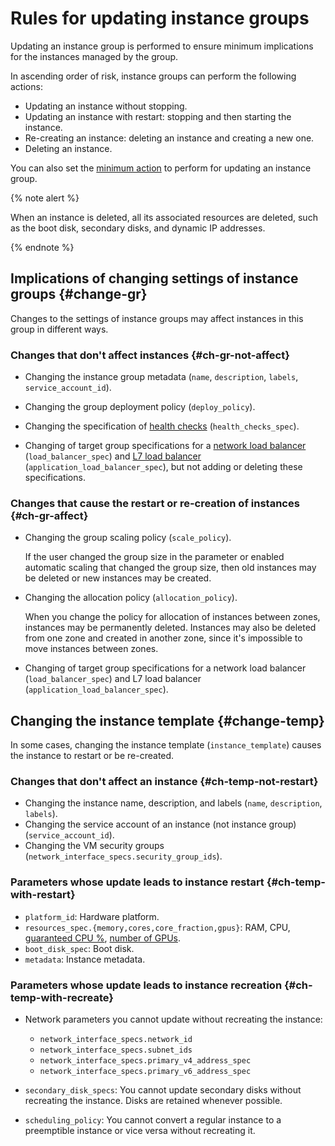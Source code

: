 # Rules for updating instance groups

Updating an instance group is performed to ensure minimum implications for the instances managed by the group.

In ascending order of risk, instance groups can perform the following actions:
* Updating an instance without stopping.
* Updating an instance with restart: stopping and then starting the instance.
* Re-creating an instance: deleting an instance and creating a new one.
* Deleting an instance.

You can also set the [minimum action](../policies/deploy-policy.md#minimal-action) to perform for updating an instance group.

{% note alert %}

When an instance is deleted, all its associated resources are deleted, such as the boot disk, secondary disks, and dynamic IP addresses.

{% endnote %}

## Implications of changing settings of instance groups {#change-gr}

Changes to the settings of instance groups may affect instances in this group in different ways.

### Changes that don't affect instances {#ch-gr-not-affect}

* Changing the instance group metadata (`name`, `description`, `labels`, `service_account_id`).

* Changing the group deployment policy (`deploy_policy`).

* Changing the specification of [health checks](../../../operations/instance-groups/enable-autohealing.md) (`health_checks_spec`).

* Changing of target group specifications for a [network load balancer](../../../../network-load-balancer/concepts/index.md) (`load_balancer_spec`) and [L7 load balancer](../../../../application-load-balancer/concepts/index.md) (`application_load_balancer_spec`), but not adding or deleting these specifications.

### Changes that cause the restart or re-creation of instances {#ch-gr-affect}


* Changing the group scaling policy (`scale_policy`).

   If the user changed the group size in the parameter or enabled automatic scaling that changed the group size, then old instances may be deleted or new instances may be created.

* Changing the allocation policy (`allocation_policy`).

   When you change the policy for allocation of instances between zones, instances may be permanently deleted. Instances may also be deleted from one zone and created in another zone, since it's impossible to move instances between zones.

* Changing of target group specifications for a network load balancer (`load_balancer_spec`) and L7 load balancer (`application_load_balancer_spec`).

## Changing the instance template {#change-temp}

In some cases, changing the instance template (`instance_template`) causes the instance to restart or be re-created.

### Changes that don't affect an instance {#ch-temp-not-restart}

* Changing the instance name, description, and labels (`name`, `description`, `labels`).
* Changing the service account of an instance (not instance group) (`service_account_id`).
* Changing the VM security groups (`network_interface_specs.security_group_ids`).

### Parameters whose update leads to instance restart {#ch-temp-with-restart}


* `platform_id`: Hardware platform.
* `resources_spec.{memory,cores,core_fraction,gpus}`: RAM, CPU, [guaranteed CPU %](../../performance-levels.md), [number of GPUs](../../gpus.md).
* `boot_disk_spec`: Boot disk.
* `metadata`: Instance metadata.

### Parameters whose update leads to instance recreation {#ch-temp-with-recreate}

* Network parameters you cannot update without recreating the instance:

   * `network_interface_specs.network_id`
   * `network_interface_specs.subnet_ids`
   * `network_interface_specs.primary_v4_address_spec`
   * `network_interface_specs.primary_v6_address_spec`

* `secondary_disk_specs`: You cannot update secondary disks without recreating the instance. Disks are retained whenever possible.
* `scheduling_policy`: You cannot convert a regular instance to a preemptible instance or vice versa without recreating it.
